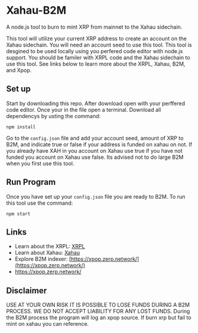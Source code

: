 # Xahau-B2M

A node.js tool to burn to mint XRP from mainnet to the Xahau sidechain. 

This tool will utilize your current XRP address to create an account on the Xahau sidechain. You will need an account seed to use this tool. This tool is desgined to be used locally using you perfered code editor with node.js support. You should be familer with XRPL code and the Xahau sidechain to use this tool. See links below to learn more about the XRPL, Xahau, B2M, and Xpop.

## Set up

Start by downloading this repo. After download open with your perffered code editor.
Once your in the file open a terminal. Download all dependencys by usting the command:
```
npm install
```
Go to the `config.json` file and add your account seed, amount of XRP to B2M, and indicate true or false if your address is funded on xahau on not. If you already have XAH in you account on Xahau use true if you have not funded you account on Xahau use false. Its advised not to do large B2M when you first use this tool.

## Run Program
Once you have set up your `config.json` file you are ready to B2M. To run this tool use the command:
```
npm start
```

## Links
- Learn about the XRPL: [XRPL](https://xrpl.org/docs.html)
- Learn about Xahau: [Xahau](https://docs.xahau.network/)
- Explore B2M indexer: [https://xpop.zerp.network/](https://xpop.zerp.network/)
- https://xpop.zerp.network/


## Disclaimer
USE AT YOUR OWN RISK IT IS POSSIBLE TO LOSE FUNDS DURING A B2M PROCESS. WE DO NOT ACCEPT LIABILITY FOR ANY LOST FUNDS. During the B2M process the program will log an xpop source. If burn xrp but fail to mint on xahau you can reference.
